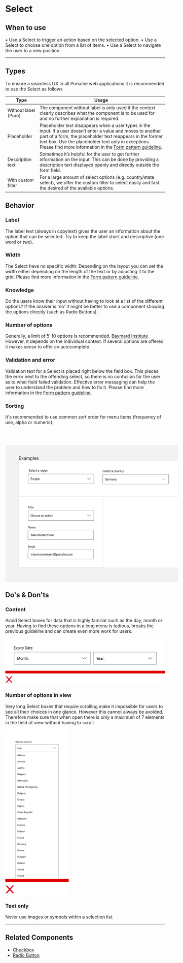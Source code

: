 # Select

## When to use
  • Use a Select to trigger an action based on the selected option.
  • Use a Select to choose one option from a list of items.
  • Use a Select to navigate the user to a new position.   

---

## Types

To ensure a seamless UX in all Porsche web applications it is recommended to use the Select as follows

| Type | Usage |
|----|----|
| Without label (Pure) | The component without label is only used if the context clearly describes what the component is to be used for and no further explanation is required. |
| Placeholder | Placeholder text disappears when a user types in the input. If a user doesn’t enter a value and moves to another part of a form, the placeholder text reappears in the former text box. Use the placeholder text only in exceptions. Please find more information in the [Form pattern guideline](#/patterns/forms). |
| Description text | Sometimes it’s helpful for the user to get further information on the input. This can be done by providing a description text displayed openly and directly outside the form field. |
| With custom filter | For a large amount of select options (e.g. country/state select), we offer the custom filter to select easily and fast the desired of the available options. |


## Behavior

### Label
The label text (always in copytext) gives the user an information about the option that can be selected. Try to keep the label short and descriptive (one word or two).

### Width
The Select have no specific width. Depending on the layout you can set the width either depending on the length of the text or by adjusting it to the grid. Please find more information in the [Form pattern guideline](#/patterns/forms).

### Knowledge
Do the users know their input without having to look at a list of the different options? If the answer is 'no' it might be better to use a component showing the options directly (such as Radio Buttons).

### Number of options
Generally, a limit of 5-10 options is recommended. [Baymard Institute](https://baymard.com/blog/drop-down-usability) However, it depends on the individual context. If several options are offered it makes sense to offer an autocomplete.

### Validation and error
Validation text for a Select is placed right below the field box. This places the error next to the offending select,
so there is no confusion for the user as to what field failed validation. Effective error messaging can help the user to understand the problem and how to fix it. Please find more information in the [Form pattern guideline](#/patterns/forms).

### Sorting
It's recommended to use common sort order for menu items (frequency of use, alpha or numeric).

<div style="background:#F2F2F2; width:100%; margin-top: 64px; padding-top: 32px; padding-left: 42px; padding-bottom: 42px;">
   <p-headline variant="headline-3" tag="h3" style="margin-bottom: 24px;">Examples</p-headline>
   <img src="./assets/select-examples.png" alt="Examples for select usage"/>
</div>

## Do's & Don'ts

### Content
Avoid Select boxes for data that is highly familiar such as the day, month or year. Having to find these options in a long menu is tedious, breaks the previous guideline and can create even more work for users.

![Example for alignment](./assets/select-dont-content.png)

### Number of options in view
Very long Select boxes that require scrolling make it impossible for users to see all their choices in one glance. However this cannot always be avoided. Therefore make sure that when open there is only a maximum of 7 elements in the field of view without having to scroll.

![Example for alignment](./assets/select-dont-items.png)

### Text only
Never use images or symbols within a selection list.

---

## Related Components

* [Checkbox](#/components/checkbox)
* [Radio Button](#/components/radio-button)
